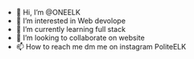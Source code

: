 - 👋 Hi, I’m @ONEELK
- 👀 I’m interested in Web devolope
- 🌱 I’m currently learning full stack
- 💞️ I’m looking to collaborate on website
- 📫 How to reach me dm me on instagram PoliteELK

<!---
ONEELK/ONEELK is a ✨ special ✨ repository because its `README.md` (this file) appears on your GitHub profile.
You can click the Preview link to take a look at your changes.
--->
